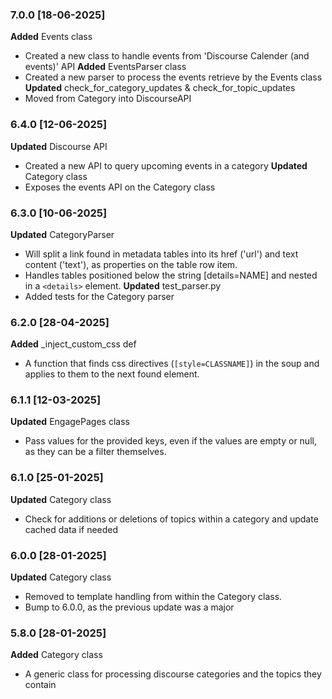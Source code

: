 ### 7.0.0 [18-06-2025]
**Added** Events class
- Created a new class to handle events from 'Discourse Calender (and events)' API
**Added** EventsParser class
- Created a new parser to process the events retrieve by the Events class
**Updated** check_for_category_updates & check_for_topic_updates
- Moved from Category into DiscourseAPI 

### 6.4.0 [12-06-2025]
**Updated** Discourse API
- Created a new API to query upcoming events in a category
**Updated** Category class
- Exposes the events API on the Category class

### 6.3.0 [10-06-2025]
**Updated** CategoryParser
- Will split a link found in metadata tables into its href ('url') and text content ('text'), as properties on the table row item.
- Handles tables positioned below the string [details=NAME] and nested in a `<details>` element.
**Updated** test_parser.py
- Added tests for the Category parser

### 6.2.0 [28-04-2025]
**Added** _inject_custom_css def
- A function that finds css directives (`[style=CLASSNAME]`) in the soup and applies to them to the next found element.

### 6.1.1 [12-03-2025]
**Updated** EngagePages class
- Pass values for the provided keys, even if the values are empty or null, as they can be a filter themselves.

### 6.1.0 [25-01-2025]
**Updated** Category class
- Check for additions or deletions of topics within a category and update cached data if needed

### 6.0.0 [28-01-2025]
**Updated** Category class 
- Removed to template handling from within the Category class.
- Bump to 6.0.0, as the previous update was a major

### 5.8.0 [28-01-2025]
**Added** Category class 
- A generic class for processing discourse categories and the topics they contain